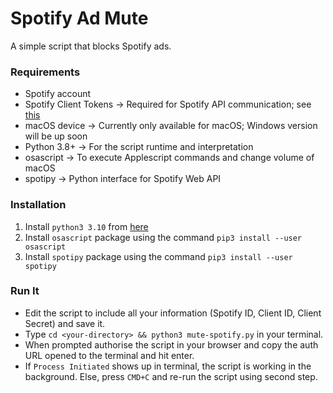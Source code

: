 # Spotify Ad Mute
A simple script that blocks Spotify ads.

### Requirements
- Spotify account
- Spotify Client Tokens -> Required for Spotify API communication; see [this](https://developer.spotify.com/documentation/web-api/)
- macOS device -> Currently only available for macOS; Windows version will be up soon
- Python 3.8+ -> For the script runtime and interpretation
- osascript -> To execute Applescript commands and change volume of macOS
- spotipy -> Python interface for Spotify Web API
### Installation

1. Install `python3 3.10` from [here](https://www.python.org/)
2. Install `osascript` package using the command `pip3 install --user osascript`
3. Install `spotipy` package using the command `pip3 install --user spotipy`

### Run It
- Edit the script to include all your information (Spotify ID, Client ID, Client Secret) and save it.
- Type `cd <your-directory> && python3 mute-spotify.py` in your terminal.
- When prompted authorise the script in your browser and copy the auth URL opened to the terminal and hit enter.
- If `Process Initiated` shows up in terminal, the script is working in the background. Else, press `CMD+C` and re-run the script using second step.

